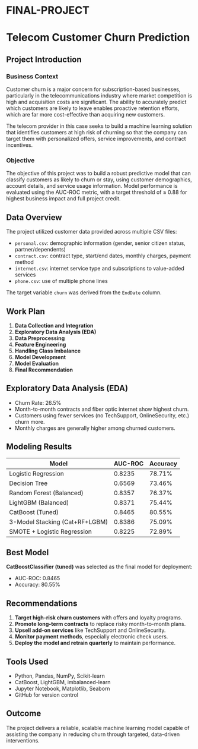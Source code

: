 # FINAL-PROJECT
# Telecom Customer Churn Prediction

## Project Introduction

### Business Context

Customer churn is a major concern for subscription-based businesses, particularly in the telecommunications industry where market competition is high and acquisition costs are significant. The ability to accurately predict which customers are likely to leave enables proactive retention efforts, which are far more cost-effective than acquiring new customers.

The telecom provider in this case seeks to build a machine learning solution that identifies customers at high risk of churning so that the company can target them with personalized offers, service improvements, and contract incentives.

### Objective

The objective of this project was to build a robust predictive model that can classify customers as likely to churn or stay, using customer demographics, account details, and service usage information. Model performance is evaluated using the AUC-ROC metric, with a target threshold of ≥ 0.88 for highest business impact and full project credit.

## Data Overview

The project utilized customer data provided across multiple CSV files:

- `personal.csv`: demographic information (gender, senior citizen status, partner/dependents)
- `contract.csv`: contract type, start/end dates, monthly charges, payment method
- `internet.csv`: internet service type and subscriptions to value-added services
- `phone.csv`: use of multiple phone lines

The target variable `churn` was derived from the `EndDate` column.

## Work Plan

1. **Data Collection and Integration**
2. **Exploratory Data Analysis (EDA)**
3. **Data Preprocessing**
4. **Feature Engineering**
5. **Handling Class Imbalance**
6. **Model Development**
7. **Model Evaluation**
8. **Final Recommendation**

## Exploratory Data Analysis (EDA)

- Churn Rate: 26.5%
- Month-to-month contracts and fiber optic internet show highest churn.
- Customers using fewer services (no TechSupport, OnlineSecurity, etc.) churn more.
- Monthly charges are generally higher among churned customers.

## Modeling Results

| Model                       | AUC-ROC | Accuracy |
|----------------------------|---------|----------|
| Logistic Regression        | 0.8235  | 78.71%   |
| Decision Tree              | 0.6569  | 73.46%   |
| Random Forest (Balanced)   | 0.8357  | 76.37%   |
| LightGBM (Balanced)        | 0.8371  | 75.44%   |
| CatBoost (Tuned)           | 0.8465  | 80.55%   |
| 3-Model Stacking (Cat+RF+LGBM) | 0.8386 | 75.09% |
| SMOTE + Logistic Regression| 0.8225  | 72.89%   |

## Best Model

**CatBoostClassifier (tuned)** was selected as the final model for deployment:
- AUC-ROC: 0.8465
- Accuracy: 80.55%

## Recommendations

1. **Target high-risk churn customers** with offers and loyalty programs.
2. **Promote long-term contracts** to replace risky month-to-month plans.
3. **Upsell add-on services** like TechSupport and OnlineSecurity.
4. **Monitor payment methods**, especially electronic check users.
5. **Deploy the model and retrain quarterly** to maintain performance.

## Tools Used

- Python, Pandas, NumPy, Scikit-learn
- CatBoost, LightGBM, imbalanced-learn
- Jupyter Notebook, Matplotlib, Seaborn
- GitHub for version control

## Outcome

The project delivers a reliable, scalable machine learning model capable of assisting the company in reducing churn through targeted, data-driven interventions.
